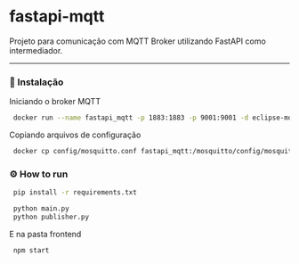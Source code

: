# fastapi-mqtt

Projeto para comunicação com MQTT Broker utilizando FastAPI como intermediador.

---

### 🔨 Instalação

Iniciando o broker MQTT

```sh
 docker run --name fastapi_mqtt -p 1883:1883 -p 9001:9001 -d eclipse-mosquitto:1.6.15
```

Copiando arquivos de configuração

```sh
 docker cp config/mosquitto.conf fastapi_mqtt:/mosquitto/config/mosquitto.conf
```

### ⚙ How to run

```sh
 pip install -r requirements.txt 
```

```sh
 python main.py
 python publisher.py
```
E na pasta frontend

```sh
 npm start
```
